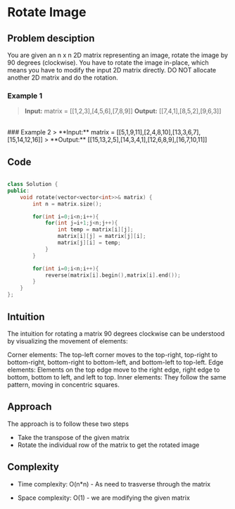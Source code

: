 # Rotate Image 

## Problem desciption 
You are given an n x n 2D matrix representing an image, rotate the image by 90 degrees (clockwise).
You have to rotate the image in-place, which means you have to modify the input 2D matrix directly. DO NOT allocate another 2D matrix and do the rotation.

### Example 1
> **Input:** matrix = [[1,2,3],[4,5,6],[7,8,9]]
> **Output:** [[7,4,1],[8,5,2],[9,6,3]]
<br>
### Example 2
> **Input:** matrix = [[5,1,9,11],[2,4,8,10],[13,3,6,7],[15,14,12,16]]
> **Output:** [[15,13,2,5],[14,3,4,1],[12,6,8,9],[16,7,10,11]]

## Code
```cpp

class Solution {
public:
    void rotate(vector<vector<int>>& matrix) {
        int n = matrix.size();

        for(int i=0;i<n;i++){
            for(int j=i+1;j<n;j++){
                int temp = matrix[i][j];
                matrix[i][j] = matrix[j][i];
                matrix[j][i] = temp;
            }
        }

        for(int i=0;i<n;i++){
            reverse(matrix[i].begin(),matrix[i].end());
        }
    }
};

```

## Intuition

The intuition for rotating a matrix 90 degrees clockwise can be understood by visualizing the movement of elements:

Corner elements:
The top-left corner moves to the top-right, top-right to bottom-right, bottom-right to bottom-left, and bottom-left to top-left.
Edge elements:
Elements on the top edge move to the right edge, right edge to bottom, bottom to left, and left to top.
Inner elements:
They follow the same pattern, moving in concentric squares.

## Approach
The approach is to follow these two steps 
* Take the transpose of the given matrix 
* Rotate the individual row of the matrix to get the rotated image

## Complexity
- Time complexity:
O(n*n) - As need to trasverse through the matrix

- Space complexity:
O(1) - we are modifying the given matrix 